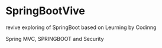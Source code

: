 # SpringBootVive
revive exploring of SpringBoot based on Leurning by Codinng

Spring MVC, SPRINGBOOT and Security

